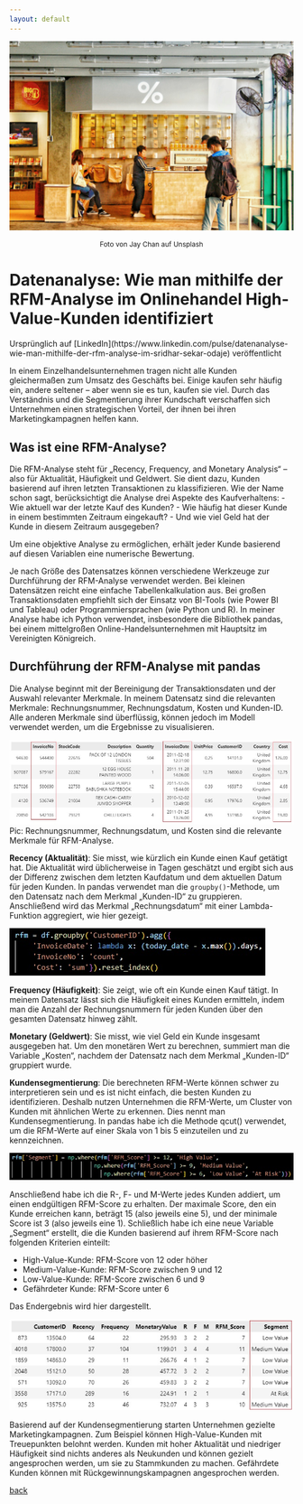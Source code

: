 ```yaml
---
layout: default
---
```


![Main Picture](/assets/img/rfm_1_01.jpg)
<p style="font-size: 12px; text-align: center;">Foto von Jay Chan auf Unsplash</p>
<h1>Datenanalyse: Wie man mithilfe der RFM-Analyse im Onlinehandel High-Value-Kunden identifiziert</h1>
Ursprünglich auf [LinkedIn](https://www.linkedin.com/pulse/datenanalyse-wie-man-mithilfe-der-rfm-analyse-im-sridhar-sekar-odaje) veröffentlicht

In einem Einzelhandelsunternehmen tragen nicht alle Kunden gleichermaßen zum Umsatz des Geschäfts bei. Einige kaufen sehr häufig ein, andere seltener – aber wenn sie es tun, kaufen sie viel. Durch das Verständnis und die Segmentierung ihrer Kundschaft verschaffen sich Unternehmen einen strategischen Vorteil, der ihnen bei ihren Marketingkampagnen helfen kann.

<h2>Was ist eine RFM-Analyse?</h2>
Die RFM-Analyse steht für „Recency, Frequency, and Monetary Analysis“ – also für Aktualität, Häufigkeit und Geldwert. Sie dient dazu, Kunden basierend auf ihren letzten Transaktionen zu klassifizieren. Wie der Name schon sagt, berücksichtigt die Analyse drei Aspekte des Kaufverhaltens:
- Wie aktuell war der letzte Kauf des Kunden?
- Wie häufig hat dieser Kunde in einem bestimmten Zeitraum eingekauft?
- Und wie viel Geld hat der Kunde in diesem Zeitraum ausgegeben?

Um eine objektive Analyse zu ermöglichen, erhält jeder Kunde basierend auf diesen Variablen eine numerische Bewertung.

Je nach Größe des Datensatzes können verschiedene Werkzeuge zur Durchführung der RFM-Analyse verwendet werden. Bei kleinen Datensätzen reicht eine einfache Tabellenkalkulation aus. Bei großen Transaktionsdaten empfiehlt sich der Einsatz von BI-Tools (wie Power BI und Tableau) oder Programmiersprachen (wie Python und R). In meiner Analyse habe ich Python verwendet, insbesondere die Bibliothek pandas, bei einem mittelgroßen Online-Handelsunternehmen mit Hauptsitz im Vereinigten Königreich.
<h2>Durchführung der RFM-Analyse mit pandas</h2>
Die Analyse beginnt mit der Bereinigung der Transaktionsdaten und der Auswahl relevanter Merkmale. In meinem Datensatz sind die relevanten Merkmale: Rechnungsnummer, Rechnungsdatum, Kosten und Kunden-ID. Alle anderen Merkmale sind überflüssig, können jedoch im Modell verwendet werden, um die Ergebnisse zu visualisieren.

![Dataset_sample](/assets/img/rfm_1_1.jpg)
Pic: Rechnungsnummer, Rechnungsdatum, und Kosten sind die relevante Merkmale für RFM-Analyse.

**Recency (Aktualität)**: Sie misst, wie kürzlich ein Kunde einen Kauf getätigt hat. Die Aktualität wird üblicherweise in Tagen geschätzt und ergibt sich aus der Differenz zwischen dem letzten Kaufdatum und dem aktuellen Datum für jeden Kunden. In pandas verwendet man die `groupby()`-Methode, um den Datensatz nach dem Merkmal „Kunden-ID“ zu gruppieren. Anschließend wird das Merkmal „Rechnungsdatum“ mit einer Lambda-Funktion aggregiert, wie hier gezeigt.

![groupby() function](/assets/img/rfm_1_2.jpg)

**Frequency (Häufigkeit)**: Sie zeigt, wie oft ein Kunde einen Kauf tätigt. In meinem Datensatz lässt sich die Häufigkeit eines Kunden ermitteln, indem man die Anzahl der Rechnungsnummern für jeden Kunden über den gesamten Datensatz hinweg zählt.

**Monetary (Geldwert)**: Sie misst, wie viel Geld ein Kunde insgesamt ausgegeben hat. Um den monetären Wert zu berechnen, summiert man die Variable „Kosten“, nachdem der Datensatz nach dem Merkmal „Kunden-ID“ gruppiert wurde.

**Kundensegmentierung**: Die berechneten RFM-Werte können schwer zu interpretieren sein und es ist nicht einfach, die besten Kunden zu identifizieren. Deshalb nutzen Unternehmen die RFM-Werte, um Cluster von Kunden mit ähnlichen Werte zu erkennen. Dies nennt man Kundensegmentierung. In pandas habe ich die Methode qcut() verwendet, um die RFM-Werte auf einer Skala von 1 bis 5 einzuteilen und zu kennzeichnen.

![Customer segmentation code](/assets/img/rfm_1_3.jpg)

Anschließend habe ich die R-, F- und M-Werte jedes Kunden addiert, um einen endgültigen RFM-Score zu erhalten. Der maximale Score, den ein Kunde erreichen kann, beträgt 15 (also jeweils eine 5), und der minimale Score ist 3 (also jeweils eine 1). Schließlich habe ich eine neue Variable „Segment“ erstellt, die die Kunden basierend auf ihrem RFM-Score nach folgenden Kriterien einteilt:
- High-Value-Kunde: RFM-Score von 12 oder höher
- Medium-Value-Kunde: RFM-Score zwischen 9 und 12
- Low-Value-Kunde: RFM-Score zwischen 6 und 9
- Gefährdeter Kunde: RFM-Score unter 6

Das Endergebnis wird hier dargestellt.

![Final output](/assets/img/rfm_1_4.jpg)

Basierend auf der Kundensegmentierung starten Unternehmen gezielte Marketingkampagnen. Zum Beispiel können High-Value-Kunden mit Treuepunkten belohnt werden. Kunden mit hoher Aktualität und niedriger Häufigkeit sind nichts anderes als Neukunden und können gezielt angesprochen werden, um sie zu Stammkunden zu machen. Gefährdete Kunden können mit Rückgewinnungskampagnen angesprochen werden.

[back](./)

